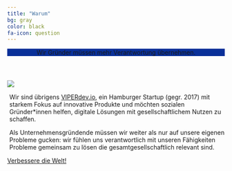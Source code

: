 ```yaml
---
title: "Warum"
bg: gray
color: black
fa-icon: question
---
```

<div class="pricebox">
  <header style="background-color: #093099; text-align: center; padding-left: 0px;"><span style="padding-left: 0px; padding-right: 0px;">Wir Gründer müssen mehr Verantwortung übernehmen.</span></header>
  <div class="figure"><img style="float: none;" src="/img/viperdev.png"></div>
  <p style="float: left; padding-left: 5px;">Wir sind übrigens <a href="https://viperdev.io/">VIPERdev.io</a>, ein Hamburger Startup (gegr. 2017) mit starkem Fokus auf innovative Produkte und möchten sozialen Gründer*innen helfen, digitale Lösungen mit gesellschaftlichem Nutzen zu schaffen.
  </p>
  <p style="padding-left: 5px;">
  Als Unternehmensgründende müssen wir weiter als nur auf unsere eigenen Probleme gucken: wir fühlen uns verantwortlich mit unseren Fähigkeiten Probleme gemeinsam zu lösen die gesamtgesellschaftlich relevant sind.
  </p>
</div>
<div class="smalltextbox">
<a class="button" href="https://sils1.typeform.com/to/TsR3Vv" data-mode="popup" data-submit-close-delay="5" target="_blank">Verbessere die Welt!</a> <script> (function() { var qs,js,q,s,d=document, gi=d.getElementById, ce=d.createElement, gt=d.getElementsByTagName, id="typef_orm_share", b="https://embed.typeform.com/"; if(!gi.call(d,id)){ js=ce.call(d,"script"); js.id=id; js.src=b+"embed.js"; q=gt.call(d,"script")[0]; q.parentNode.insertBefore(js,q) } })() </script>
</div>
